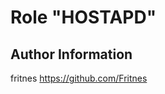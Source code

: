 Role "HOSTAPD"
=========

Author Information
------------------

fritnes
https://github.com/Fritnes
